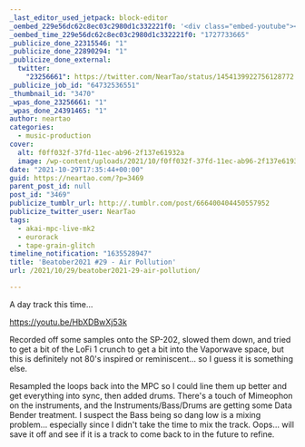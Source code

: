 ```yaml
---
_last_editor_used_jetpack: block-editor
_oembed_229e56dc62c8ec03c2980d1c332221f0: '<div class="embed-youtube"><iframe title="Beatober2021 #29 - Air Pollution" width="750" height="422" src="https://www.youtube.com/embed/HbXDBwXj53k?feature=oembed" frameborder="0" allow="accelerometer; autoplay; clipboard-write; encrypted-media; gyroscope; picture-in-picture; web-share" referrerpolicy="strict-origin-when-cross-origin" allowfullscreen></iframe></div>'
_oembed_time_229e56dc62c8ec03c2980d1c332221f0: "1727733665"
_publicize_done_22315546: "1"
_publicize_done_22890294: "1"
_publicize_done_external:
  twitter:
    "23256661": https://twitter.com/NearTao/status/1454139922756128772
_publicize_job_id: "64732536551"
_thumbnail_id: "3470"
_wpas_done_23256661: "1"
_wpas_done_24391465: "1"
author: neartao
categories:
  - music-production
cover:
  alt: f0ff032f-37fd-11ec-ab96-2f137e61932a
  image: /wp-content/uploads/2021/10/f0ff032f-37fd-11ec-ab96-2f137e61932a.png
date: "2021-10-29T17:35:44+00:00"
guid: https://neartao.com/?p=3469
parent_post_id: null
post_id: "3469"
publicize_tumblr_url: http://.tumblr.com/post/666400404450557952
publicize_twitter_user: NearTao
tags:
  - akai-mpc-live-mk2
  - eurorack
  - tape-grain-glitch
timeline_notification: "1635528947"
title: 'Beatober2021 #29 - Air Pollution'
url: /2021/10/29/beatober2021-29-air-pollution/

---
```

A day track this time...

https://youtu.be/HbXDBwXj53k

Recorded off some samples onto the SP-202, slowed them down, and tried to get a bit of the LoFi 1 crunch to get a bit into the Vaporwave space, but this is definitely not 80's inspired or reminiscent… so I guess it is something else.

Resampled the loops back into the MPC so I could line them up better and get everything into sync, then added drums. There's a touch of Mimeophon on the instruments, and the Instruments/Bass/Drums are getting some Data Bender treatment. I suspect the Bass being so dang low is a mixing problem… especially since I didn't take the time to mix the track. Oops… will save it off and see if it is a track to come back to in the future to refine.
